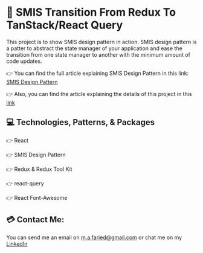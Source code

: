 # 📐 SMIS Transition From Redux To TanStack/React Query

This project is to show SMIS design pattern in action. SMIS design pattern is a patter to abstract the state manager of your application and ease the transition from one state manager to another with the minimum amount of code updates.

👉 You can find the full article explaining SMIS Design Pattern in this link: [SMIS Design Pattern](https://medium.com/@m.a.faried/smis-design-pattern-d725a7ad814c)

👉 Also, you can find the article explaining the details of this project in this [link]()

## 💻 Technologies, Patterns, & Packages
👉 React

👉 SMIS Design Pattern

👉 Redux & Redux Tool Kit
 
👉 react-query

👉 React Font-Awesome

## 💳 Contact Me:
You can send me an email on m.a.faried@gmail.com or chat me on my [LinkedIn](https://www.linkedin.com/in/mo-faried-0258a445/)